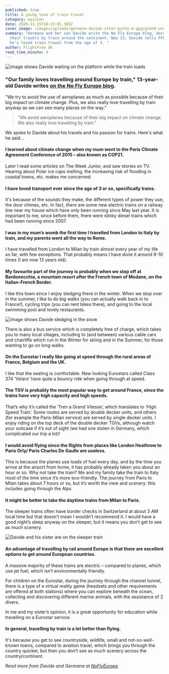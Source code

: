 ```yaml
---
published: true
title: A young love of train travel
category: opinion
date: 2020-11-15T10:23:01.365Z
cover_image: /images/uploads/germana-davide-vitor-pinto-m-gpgrgskn0-unsplash.jpg
summary: "Germana and her son Davide write the No Fly Europe blog, documenting
  their travels by train around the continent. Now 13, Davide tells FFUK why
  he's loved train travel from the age of 3. "
author: FlightFree UK
read_time_minute: 4
---
```

![image shows Davide waiting on the platform while the train loads](/images/uploads/davide_waiting_for_train.jpg "The platform at Bardonecchia")

### "Our family loves travelling around Europe by train," 13-year-old Davide writes [on the No Fly Europe blog](https://noflyeurope.home.blog/2019/04/25/a-familys-trip-by-train-from-london-to-milan/).

"We try to avoid the use of aeroplanes as much as possible because of their big impact on climate change. Plus, we also really love travelling by train anyway as we can see many places on the way."

> "We avoid aeroplanes because of their big impact on climate change. We also really love travelling by train."

We spoke to Davide about his travels and his passion for trains. Here's what he said...

#### I learned about climate change when my mum went to the Paris Climate Agreement Conference of 2015 – also known as COP21. 

Later I read some articles on The Week Junior, and saw stories on TV. Hearing about Polar ice caps melting, the increasing risk of flooding in coastal towns, etc. makes me concerned.

#### I have loved transport ever since the age of 3 or so, specifically trains.

It's because of the sounds they make, the different types of power they use, the door chimes, etc. In fact, there are some new electric trains on a railway line near my house which have only been running since May last year. It is important to me, since before them, there were stinky diesel trains which had been running since 2007.

#### I was in my mum’s womb the first time I travelled from London to Italy by train, and my parents went all the way to Rome.

I have travelled from London to Milan by train almost every year of my life so far, with few exceptions. That probably means I have done it around 9-10 times (I am now 13 years old).

#### My favourite part of the journey is probably when we stop off at Bardonecchia, a mountain resort after the French town of Modane, on the Italian-French Border. 

I like this town since I enjoy sledging there in the winter. When we stop over in the summer, I like to do big walks (you can actually walk back in to France!), cycling trips (you can rent bikes there), and going to the local swimming pool and lovely restaurants. 

![image shows Davide sledging in the snow](/images/uploads/davide_sledging.jpg "Sledging in Bardonecchia")

There is also a bus service which is completely free of charge, which takes you to many local villages, including to (and between) various cable cars and chairlifts which run in the Winter for skiing and in the Summer, for those wanting to go on long walks.

#### On the Eurostar I really like going at speed through the rural areas of France, Belgium and the UK.

I like that the seating is comfortable. New looking Eurostars called Class 374 ‘Velaro’ have quite a bouncy ride when going through at speed. 

#### The TGV is probably the most popular way to get around France, since the trains have very high capacity and high speeds. 

That’s why it’s called the ‘Tren a Grand Vitesse’, which translates to ‘High Speed Train’. Some routes are served by double decker units, and others (for example the Paris-Milan service) are served by single decker units. I enjoy riding on the top deck of the double decker TGVs, although watch your suitcase if it’s out of sight (we had one stolen in Germany, which complicated our trip a lot)!

#### I would avoid flying since the flights from places like London Heathrow to Paris Orly/ Paris Charles De Gaulle are useless.

This is because the planes use loads of fuel every day, and by the time you arrive at the airport from home, it has probably already taken you about an hour or so. Why not take the train? Me and my family take the train to Italy most of the time since it’s more eco-friendly. The journey from Paris to Milan takes about 7 hours or so, but it’s worth the view and scenery: this includes going through the Alps.

#### It might be better to take the daytime trains from Milan to Paris.

The sleeper trains often have border checks in Switzerland at about 3 AM local time but that doesn’t mean I wouldn’t recommend it. I would have a good night’s sleep anyway on the sleeper, but it means you don’t get to see as much scenery. 

![Davide and his sister are on the sleeper train](/images/uploads/davide_on_sleeper_train.jpg "Awake on the sleeper train")

#### An advantage of travelling by rail around Europe is that there are excellent options to get around European countries.

A massive majority of these trains are electric – compared to planes, which use jet fuel, which isn’t environmentally friendly.

For children on the Eurostar, during the journey through the channel tunnel, there is a type of a virtual reality game (headsets and other requirements are offered at both stations) where you can explore beneath the ocean, collecting and discovering different marine animals, with the assistance of 2 divers.

In me and my sister’s opinion, it is a great opportunity for education while travelling on a Eurostar service.

#### In general, travelling by train is a lot better than flying.

It's because you get to see countryside, wildlife, small and not-so-well-known towns, compared to aviation travel, which brings you through the country quicker, but then you don’t see as much scenery across the country/continent.

*Read more from Davide and Germana at [NoFlyEurope](https://noflyeurope.home.blog/)*